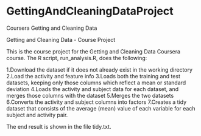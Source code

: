 # GettingAndCleaningDataProject
Coursera Getting and Cleaning Data 

Getting and Cleaning Data - Course Project

This is the course project for the Getting and Cleaning Data Coursera course.
The R script, run_analysis.R, does the following:

  1.Download the dataset if it does not already exist in the working directory
  2.Load the activity and feature info
  3.Loads both the training and test datasets, keeping only those columns which reflect a mean or standard deviation
  4.Loads the activity and subject data for each dataset, and merges those columns with the dataset
  5.Merges the two datasets
  6.Converts the activity and subject columns into factors
  7.Creates a tidy dataset that consists of the average (mean) value of each variable for each subject and activity pair.
  
  
The end result is shown in the file tidy.txt.
